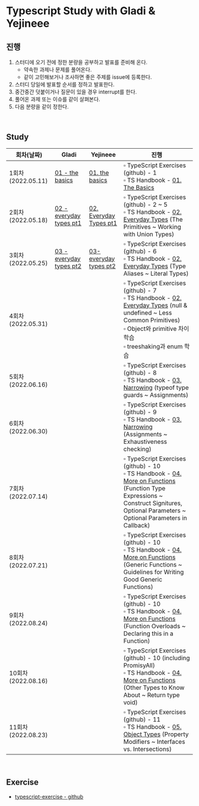 # Typescript Study with Gladi & Yejineee

## 진행

1. 스터디에 오기 전에 정한 분량을 공부하고 발표를 준비해 온다. 
    - 약속한 과제나 문제를 풀어온다.
    - 같이 고민해보거나 조사하면 좋은 주제를 issue에 등록한다.
2. 스터디 당일에 발표할 순서를 정하고 발표한다.
3. 중간중간 덧붙이거나 질문이 있을 경우 interrupt를 한다.
4. 풀어온 과제 또는 이슈를 같이 살펴본다.
5. 다음 분량을 같이 정한다.
<br/>

## Study

| 회차(날짜) | Gladi | Yejineee | 진행 | 
| -------- | -------- | -------- | ----|
| 1회차(2022.05.11)     |[01 - the basics](https://github.com/yejineee/typescript-study/blob/main/documentation/handbook/01_the_basics_gladi.md) |   [01. the basics](documentation/handbook/01.the-basics_yejineee.md)   | ▫︎ TypeScript Exercises (github) - 1 <br/> ▫︎ TS Handbook - [01. The Basics](https://www.typescriptlang.org/docs/handbook/2/basic-types.html)     |
| 2회차(2022.05.18)   |   [02 - everyday types pt1](https://github.com/yejineee/typescript-study/blob/main/documentation/handbook/02_everyday_types_pt1_gladi.md)      |    [02. Everyday Types pt1](documentation/handbook/02.everyday-types_yejineee.md)   | ▫︎ TypeScript Exercises (github) - 2 ~ 5 <br/> ▫︎ TS Handbook - [02. Everyday Types](https://www.typescriptlang.org/docs/handbook/2/everyday-types.html) (The Primitives ~ Working with Union Types) |
| 3회차(2022.05.25)   |[03 - everyday types pt2](https://github.com/yejineee/typescript-study/blob/main/documentation/handbook/03_everyday_types_pt2_gladi.md)| [03- everyday types pt2](https://github.com/yejineee/typescript-study/blob/main/documentation/handbook/02.everyday-types_yejineee.md#type-aliases)      | ▫︎ TypeScript Exercises (github) - 6 <br/> ▫︎ TS Handbook - [02. Everyday Types](https://www.typescriptlang.org/docs/handbook/2/everyday-types.html) (Type Aliases ~ Literal Types)|
| 4회차(2022.05.31)   |       |       | ▫︎ TypeScript Exercises (github) - 7 <br/> ▫︎ TS Handbook - [02. Everyday Types](https://www.typescriptlang.org/docs/handbook/2/everyday-types.html) (null & undefined ~ Less Common Primitives) <br /> ▫︎ Object와 primitive 차이 학습 <br /> ▫︎ treeshaking과 enum 학습 |
| 5회차(2022.06.16)   |       |       | ▫︎ TypeScript Exercises (github) - 8 <br/> ▫︎ TS Handbook - [03. Narrowing](https://www.typescriptlang.org/docs/handbook/2/narrowing.html) (typeof type guards ~ Assignments)|
| 6회차(2022.06.30)   |       |       | ▫︎ TypeScript Exercises (github) - 9 <br/> ▫︎ TS Handbook - [03. Narrowing](https://www.typescriptlang.org/docs/handbook/2/narrowing.html) (Assignments ~ Exhaustiveness checking)|
| 7회차(2022.07.14)   |       |       | ▫︎ TypeScript Exercises (github) - 10 <br/> ▫︎ TS Handbook - [04. More on Functions](https://www.typescriptlang.org/docs/handbook/2/functions.html) (Function Type Expressions ~ Construct Signitures, Optional Parameters ~ Optional Parameters in Callback)|
| 8회차(2022.07.21)   |       |       | ▫︎ TypeScript Exercises (github) - 10 <br/> ▫︎ TS Handbook - [04. More on Functions](https://www.typescriptlang.org/docs/handbook/2/functions.html) (Generic Functions ~ Guidelines for Writing Good Generic Functions)|
| 9회차(2022.08.24)   |       |       | ▫︎ TypeScript Exercises (github) - 10 <br/> ▫︎ TS Handbook - [04. More on Functions](https://www.typescriptlang.org/docs/handbook/2/functions.html) (Function Overloads ~ Declaring this in a Function)|
| 10회차(2022.08.16)   |       |       | ▫︎ TypeScript Exercises (github) - 10 (including PromisyAll) <br/> ▫︎ TS Handbook - [04. More on Functions](https://www.typescriptlang.org/docs/handbook/2/functions.html) (Other Types to Know About ~ Return type void)|
| 11회차(2022.08.23)   |       |       | ▫︎ TypeScript Exercises (github) - 11 <br/> ▫︎ TS Handbook - [05. Object Types](https://www.typescriptlang.org/docs/handbook/2/objects.html) (Property Modifiers ~ Interfaces vs. Intersections)|
<br/>

## Exercise

- [typescript-exercise - github](https://github.com/yejineee/typescript-study/issues?q=is%3Aopen+is%3Aissue+label%3ATS-Exercise)


